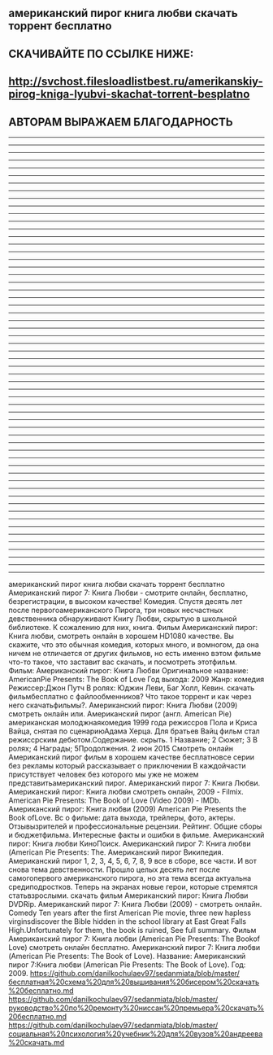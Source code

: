американский пирог книга любви скачать торрент бесплатно
--------------------------------------------------
СКАЧИВАЙТЕ ПО ССЫЛКЕ НИЖЕ:
--------------------------------------------------
http://svchost.filesloadlistbest.ru/amerikanskiy-pirog-kniga-lyubvi-skachat-torrent-besplatno
--------------------------------------------------
АВТОРАМ ВЫРАЖАЕМ БЛАГОДАРНОСТЬ
--------------------------------------------------
--------------------------------------------------
--------------------------------------------------
--------------------------------------------------
--------------------------------------------------
--------------------------------------------------
--------------------------------------------------
--------------------------------------------------
--------------------------------------------------
--------------------------------------------------
--------------------------------------------------
--------------------------------------------------
--------------------------------------------------
--------------------------------------------------
--------------------------------------------------
--------------------------------------------------
--------------------------------------------------
--------------------------------------------------
--------------------------------------------------
--------------------------------------------------
--------------------------------------------------
--------------------------------------------------
--------------------------------------------------
--------------------------------------------------
--------------------------------------------------
--------------------------------------------------
--------------------------------------------------
--------------------------------------------------
--------------------------------------------------
--------------------------------------------------
--------------------------------------------------
--------------------------------------------------
--------------------------------------------------
--------------------------------------------------
--------------------------------------------------
--------------------------------------------------
--------------------------------------------------
--------------------------------------------------
--------------------------------------------------
--------------------------------------------------
--------------------------------------------------
--------------------------------------------------
--------------------------------------------------
--------------------------------------------------
--------------------------------------------------
--------------------------------------------------
--------------------------------------------------
--------------------------------------------------
--------------------------------------------------
--------------------------------------------------
--------------------------------------------------
--------------------------------------------------
--------------------------------------------------
--------------------------------------------------
--------------------------------------------------
--------------------------------------------------
--------------------------------------------------
--------------------------------------------------
--------------------------------------------------
американский пирог книга любви скачать торрент бесплатно Американский пирог 7: Книга Любви - смотрите онлайн, бесплатно, безрегистрации, в высоком качестве! Комедия. Спустя десять лет после первогоамериканского Пирога, три новых несчастных девственника обнаруживают Книгу Любви, скрытую в школьной библиотеке. К сожалению для них, книга. Фильм Американский пирог: Книга любви, смотреть онлайн в хорошем HD1080 качестве.  Вы скажите, что это обычная комедия, которых много, и вомногом, да она ничем не отличается от других фильмов, но есть именно вэтом фильме что-то такое, что заставит вас скачать, и посмотреть этотфильм. Фильм: Американский пирог: Книга Любви Оригинальное название: AmericanPie Presents: The Book of Love Год выхода: 2009 Жанр: комедия Режиссер:Джон Путч В ролях: Юджин Леви, Баг Холл, Кевин.  скачать фильмбесплатно с файлообменников? Что такое торрент и как через него скачатьфильмы?. Американский пирог: Книга Любви (2009) смотреть онлайн или. Американский пирог (англ. American Pie)  американская молоджнаякомедия 1999 года режиссров Пола и Криса Вайца, снятая по сценариюАдама Херца. Для братьев Вайц фильм стал режиссрским дебютом.Содержание. скрыть. 1 Название; 2 Сюжет; 3 В ролях; 4 Награды; 5Продолжения. 2 июн 2015  Смотреть онлайн Американский пирог фильм в хорошем качестве бесплатновсе серии без рекламы который рассказывает о приключении  В каждойчасти присутствует человек без которого мы уже не можем представитьамериканский пирог.  Американский пирог 7: Книга Любви. Американский пирог: Книга любви смотреть онлайн, 2009 - Filmix. American Pie Presents: The Book of Love (Video 2009) - IMDb. Американский пирог: Книга любви (2009)  American Pie Presents the Book ofLove. Вс о фильме: дата выхода, трейлеры, фото, актеры. Отзывызрителей и профессиональные рецензии. Рейтинг. Общие сборы и бюджетфильма. Интересные факты и ошибки в фильме.
Американский пирог: Книга любви  КиноПоиск. Американский пирог 7: Книга любви (American Pie Presents: The. Американский пирог  Википедия. Американский пирог 1, 2, 3, 4, 5, 6, 7, 8, 9 все в сборе, все части. И вот снова тема девственности. Прошло целых десять лет после самогопервого американского пирога, но эта тема всегда актуальна средиподростков. Теперь на экранах новые герои, которые стремятся статьвзрослыми. скачать фильм Американский пирог: Книга Любви DVDRip. Американский пирог 7: Книга Любви (2009) - смотреть онлайн. Comedy  Ten years after the first American Pie movie, three new hapless virginsdiscover the Bible hidden in the school library at East Great Falls High.Unfortunately for them, the book is ruined, See full summary. Фильм Американский пирог 7: Книга любви (American Pie Presents: The Bookof Love) смотреть онлайн бесплатно. Американский пирог 7: Книга любви (American Pie Presents: The Book of Love). Название: Американский пирог 7:Книга любви (American Pie Presents: The Book of Love). Год: 2009.
https://github.com/danilkochulaev97/sedanmiata/blob/master/бесплатная%20схема%20для%20вышивания%20бисером%20скачать%20бесплатно.md
https://github.com/danilkochulaev97/sedanmiata/blob/master/руководство%20по%20ремонту%20ниссан%20премьера%20скачать%20бесплатно.md
https://github.com/danilkochulaev97/sedanmiata/blob/master/социальная%20психология%20учебник%20для%20вузов%20андреева%20скачать.md